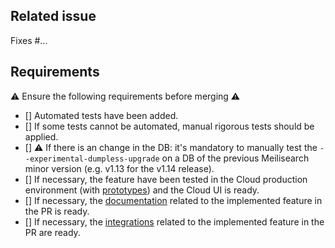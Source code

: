 ## Related issue

Fixes #...

## Requirements

⚠️ Ensure the following requirements before merging ⚠️
- [] Automated tests have been added.
- [] If some tests cannot be automated, manual rigorous tests should be applied.
- [] ⚠️ If there is an change in the DB: it's mandatory to manually test the `--experimental-dumpless-upgrade` on a DB of the previous Meilisearch minor version (e.g. v1.13 for the v1.14 release).
- [] If necessary, the feature have been tested in the Cloud production environment (with [prototypes](./documentation/prototypes.md)) and the Cloud UI is ready.
- [] If necessary, the [documentation](https://github.com/meilisearch/documentation) related to the implemented feature in the PR is ready.
- [] If necessary, the [integrations](https://github.com/meilisearch/integration-guides) related to the implemented feature in the PR are ready.
